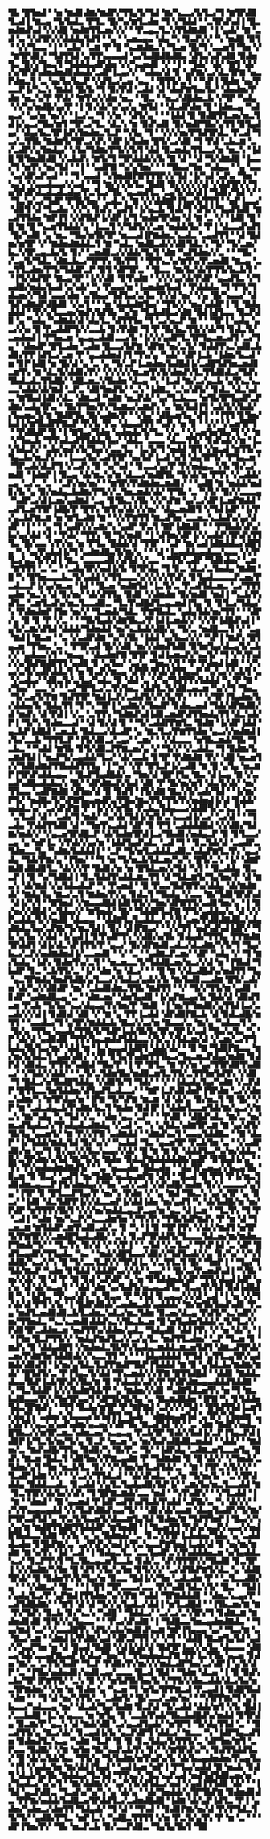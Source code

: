 ▜▙▝█▜▅▟▝▝▅▝▆▟▊▟▇▞▆▟▛▞▜▜▄▜▞▜▟▝▇▞▚▃▃▞▙▜▃▞▜▝▇▜▛▟▉▜▃▟▐▝▇▃▄▝▜▞▙▟▃▝▛▜▃▝█▞▚▞▆▜▃▟▅▝▜▝▞▜▟▟▝▝▃▜▛▟▚▟▐▝█▃▅▟▆▟▚▟▝▞▞▟█▝▅▟▆▜▜▃▅▞▞▞▝▝▛▃▄▃▜▃▚▜▜▟▇▟▊▝▐▝▄▟▞▝▇▝▃▟▝▃▝▞▟▜▛▞▞▟▟▟▄▜▟▜▝▝▄▝▝▃▅▃▄▃▝▟▄▝▚▝▊▃▛▞▞▝▚▝▅▟█▝▉▜▝▝▞▞▜▃▃▝▐▝▝▃▙▞▝▃▆▝▛▝█▝▚▃▆▟▆▃▚▝▜▃▅▝█▞▜▝▃▃▅▜▝▜▅▝▞▝▆▜▛▟▊▞▝▜▟▜▜▟▝▃▜▜▚▃▃▃▟▝▃▞▙▟█▟▉▟▇▃▝▟▜▃▚▟▚▟▇▝▉▟▅▜▃▝▉▞▞▜▄▃▜▝▜▟▟▟▃▟▛▟▅▝▞▞▚▃▅▟▊▝▞▝▐▝▝▜▟▞▝▟▞▝▇▜▝▟▞▞▅▜▛▟▚▟▆▟▆▟▉▟▅▟▞▃▟▛▐▃▄▞▞▝▚▟▅▞▟▝▊▝▄▛▇▞▃▞▟▃▜▛▇▝▅▃▛▟▆▃▜▝▃▝▅▞▙▞▙▃▛▝▞▟▜▃▞▃▅▝▄▃▝▝█▜▜▞▃▜▝▝▚▛▐▝█▟▆▝▅▞▛▃▃▛▐▞▚▃▚▝▇▟▟▝█▞▙▝▜▝▉▞▛▟▝▃▟▟▝▟▝▟▅▛▇▜▅▞▙▞▝▟▅▟▆▞▛▟▆▝▅▃▚▞▛▝▛▟▞▝▇▜▚▞▞▟▆▝▅▃▝▝▉▃▝▝▅▃▞▟█▟▅▃▙▝▞▜▛▝▚▟▄▝▞▞▚▞▅▟█▞▄▞▛▝▐▝▊▞▟▞▚▞▄▞▄▝▇▜▟▝▝▟▃▟▛▟▅▝█▝▐▟▅▃▄▝▚▟▄▃▞▝▄▞▅▝▅▞▞▝▐▃▞▃▝▜▝▞▅▝▝▟▜▞▄▝▝▝▐▟▟▝█▝▉▟█▜▜▃▅▞▅▃▜▟▐▞▄▃▞▜▙▞▆▜▝▜▛▃▞▜▃▝▟▃▚▝▆▝▉▟▚▟▊▝▉▞▅▟▛▜▙▞▄▜▜▝▉▜▄▟▄▞▝▟▄▞▙▃▜▛▐▟▚▜▅▟▅▃▜▃▛▝▚▜▄▝▜▝▝▞▞▞▅▞▛▜▟▜▛▟▃▝▛▃▟▝▜▃▞▃▜▜▙▝▇▟▆▜▞▜▛▃▞▟▚▝▟▛▐▞▙▟▅▝█▜▞▃▞▟▉▝▜▝▛▟▝▃▙▃▆▝▃▞▃▟▛▞▄▜▅▟▄▞▝▞▙▞▜▟▆▞▛▜▞▞▙▜▝▟▟▝▉▃▅▟▄▜▜▃▃▞▅▝▅▃▚▝▐▟█▝▉▜▅▟▉▟█▝▞▃▙▟▚▝▆▜▞▜▝▜▛▟▟▟▞▞▙▝▇▝▟▝▝▟▝▜▞▟▆▟█▝▐▃▃▞▜▝▅▜▚▝▅▞▜▟▝▝▐▝▝▃▟▛▇▝▚▞▄▜▅▞▝▝▝▜▙▃▞▜▅▝▚▟▄▃▝▝▄▝▃▃▝▃▞▟▛▃▛▃▟▝▝▝▜▝▃▃▟▝▚▜▅▟▉▛▇▜▜▜▛▞▞▜▟▝▐▞▚▟▝▃▛▃▝▜▅▝▚▃▚▝▞▃▃▟▃▃▞▞▃▟▝▝▜▝▆▞▞▞▙▜▃▝█▟▉▝▉▞▞▞▞▞▟▝▞▟▟▜▛▞▞▜▅▜▛▟▛▟▃▟▃▟▃▟▄▞▛▃▜▃▞▜▙▝▄▃▅▟▜▃▝▃▄▜▞▟▞▟▐▝▜▟▊▞▜▟▝▞▝▝▜▃▚▞▃▞▜▟▛▝▛▜▙▜▅▞▝▃▟▃▚▝▇▝▞▞▟▟▇▛▐▜▄▞▙▜▜▜▝▝▅▛▐▃▃▞▝▟▉▜▝▟▝▜▃▟▅▝▞▞▚▝▊▟▚▝▄▟▜▝▐▞▅▃▙▝▊▟▞▜▝▟▜▞▞▜▄▟▜▟▊▝▇▃▟▜▜▟▅▝▇▛▐▜▝▞▟▜▙▛▐▞▟▛▐▞▜▝▆▟▆▜▛▟▆▝▟▝▇▝▃▝▞▝▐▟▉▝█▝█▝▇▝█▝▚▃▆▜▜▟▟▞▄▝▐▃▃▜▝▞▜▟▜▞▞▃▅▝▅▟▟▞▙▞▝▛▐▝▟▃▃▟▚▟▜▝█▞▚▟▉▝▄▝▅▃▝▜▙▞▅▜▙▜▛▝▅▃▃▟▐▛▇▟▅▃▚▃▟▃▝▃▄▟▜▜▝▝▟▝█▟▆▞▆▜▛▝▞▝▇▟▅▟▇▟▟▃▜▝▇▝▚▟▃▝▆▟█▃▟▞▞▟▊▜▟▃▚▝▜▞▝▜▞▃▆▞▙▃▚▜▛▃▄▃▙▞▙▝▊▞▝▃▅▟▉▃▞▞▟▟▞▜▄▜▝▟▆▝▚▟▜▟▅▞▞▃▝▝▝▜▙▝▞▃▄▜▞▜▟▃▝▟▇▃▙▃▞▜▛▜▚▝▉▞▛▜▝▝█▜▚▃▚▞▆▜▚▞▛▃▅▟▉▝▇▃▄▝▃▃▜▜▃▟▅▞▛▜▞▜▟▟▛▃▛▝▉▜▝▟▛▜▛▃▝▝█▃▃▝▆▞▙▞▟▞▛▜▜▞▙▃▙▜▝▝▐▜▞▟▟▜▛▝▇▃▄▜▛▝▐▞▞▟▊▝▊▜▚▟▆▝▝▞▞▞▄▞▟▞▛▟▛▝▄▃▟▜▃▝▞▜▃▟█▞▅▟▃▜▃▟▝▃▚▟▞▝▚▝▛▃▃▞▅▝▐▃▅▟▅▜▃▟▝▝▛▟▟▟▃▝▜▝▛▜▞▜▟▃▅▞▞▜▟▝▃▃▞▟▅▝▃▜▙▃▞▜▟▜▃▞▃▜▃▝▛▞▟▝▅▞▝▞▄▝█▞▚▃▃▞▝▟▜▟▚▟▆▟▛▟█▟▊▝▞▃▜▝▝▝▅▝▟▃▙▟▆▜▄▞▝▜▜▞▞▝▅▃▚▟▟▛▐▝▊▝█▟▄▟▟▟▝▝▛▞▄▜▃▃▅▞▆▟▚▜▟▜▙▝▚▞▆▝▜▃▙▟█▃▞▟▇▝█▟▐▟▜▃▃▝█▃▛▟▉▝▄▝▚▟▄▝▚▟▇▟▞▟▝▟▄▜▃▝▟▜▜▜▅▝▜▝▃▞▅▃▛▝▇▝▝▝▜▛▐▝▄▟▄▝▄▃▞▞▅▝█▝▛▃▟▟▛▜▞▞▃▃▙▝▊▞▛▟▇▝▜▝▛▝▉▞▙▃▜▜▞▞▟▞▜▝▊▟▃▜▞▃▅▟▅▟▐▝▛▜▅▃▆▝▄▃▄▃▟▟▊▃▃▞▙▝▐▞▞▞▄▟▛▜▃▜▛▜▄▃▆▃▟▜▝▃▞▜▄▝▝▟▅▟▛▝█▜▃▟▅▝▃▟▆▝█▃▃▞▙▛▇▝▟▛▇▝▅▞▃▜▞▝▊▟▟▜▚▃▚▟▉▃▙▟▊▞▛▛▐▟▜▃▞▃▅▝▛▝▄▃▟▟▅▟▐▜▝▜▚▞▄▝▚▟▞▝▟▛▐▃▙▝▐▟▆▞▙▃▟▝▆▝▊▛▐▟█▝▆▝█▞▟▝▄▝▃▝▄▝▜▞▃▛▐▃▆▟▅▞▙▟█▟▐▞▃▟█▜▟▜▅▃▆▟▊▃▆▜▚▝▇▝▟▃▜▞▟▟▊▞▛▞▝▞▞▞▞▞▆▃▅▜▚▜▞▟▅▟▚▜▃▜▜▟▉▟▃▞▜▟▚▜▙▟▃▟▃▜▜▟█▞▝▟█▃▅▃▚▜▙▟▅▝▟▃▄▝▚▝▐▃▟▝▇▞▃▞▄▃▙▝▄▜▚▃▚▃▃▃▚▟▟▞▟▞▆▟▝▃▛▃▝▟▊▜▅▟▜▞▝▃▚▝▐▟▇▃▝▃▚▞▟▜▞▝▊▟▃▝▟▃▚▟▃▝▇▜▙▟▐▟▊▞▟▃▝▟▆▃▟▝▚▟▇▝▅▃▛▟▞▝▄▞▜▃▙▃▃▝▅▜▙▜▛▜▄▟▛▃▛▟▆▞▃▟▄▜▛▃▝▝▇▞▛▜▅▞▛▞▜▃▆▃▞▃▆▟▚▝▃▝▆▞▙▟▐▜▝▃▙▜▞▞▙▟▞▞▙▃▅▃▜▞▆▝▇▟█▜▙▝▇▞▃▟▆▞▛▝▝▞▙▞▝▟▉▃▅▜▄▝▟▜▝▝▐▜▜▝▊▜▅▞▙▟▐▞▆▜▙▟▛▛▇▃▛▝▛▞▙▝▛▃▝▟▄▃▟▜▜▝▚▟▚▝▅▝▊▝▝▞▞▝▞▃▅▜▛▜▝▝▛▟█▟▛▝█▝▐▝▇▜▃▞▜▟▅▝▄▟▅▟▄▜▞▜▃▝▞▃▝▝▞▃▅▜▅▜▙▞▜▝▞▝▆▝▞▜▅▃▙▝▜▜▚▟▃▟▜▜▟▟▄▜▄▞▝▟▟▃▝▃▃▃▝▟▃▃▜▜▞▝▊▟▚▟▞▞▆▝▐▃▚▜▟▃▛▞▝▃▙▞▅▟▚▜▞▜▄▞▞▃▃▜▃▝▐▃▜▞▜▝▅▟▟▝█▜▝▞▆▃▟▝▆▜▜▞▃▜▄▃▙▞▆▃▛▞▝▝▐▃▃▞▙▞▃▟▜▜▛▝▅▞▙▛▐▃▟▝▅▜▝▟▄▜▛▜▞▝▛▜▄▃▆▝▝▜▛▃▟▞▟▃▛▜▝▞▃▟▚▝▉▝▚▞▚▟▝▝▊▃▃▞▄▞▛▝▛▞▅▟▄▃▝▞▙▝▊▞▃▞▅▟▊▝▐▟▆▛▐▝▉▃▄▝▟▞▆▃▚▞▆▝▟▃▃▞▆▟█▜▙▝▜▞▟▞▅▝▛▜▚▝▞▃▟▟▞▃▄▝▃▞▃▝▃▝▝▃▛▞▅▞▅▞▝▝▆▜▛▞▛▟▇▟▅▃▆▟▊▞▝▝▄▟█▝▇▝▅▟▟▞▅▟▊▞▙▝▄▝▉▞▅▟▄▃▙▟▇▞▛▜▞▞▃▜▅▃▆▟▞▟▞▝▛▜▙▝▃▝▚▜▞▝▉▞▞▃▃▃▄▝▚▟▛▃▞▟▐▃▅▞▄▟▇▟▝▃▄▝▊▜▙▃▚▜▙▝▞▞▚▛▇▝▄▞▃▞▟▛▐▃▅▛▇▟▟▝▃▟▜▃▅▜▜▛▐▟█▞▛▝█▜▚▝▆▜▚▞▟▞▞▞▅▞▝▟▄▃▅▟▉▜▝▞▜▟▐▟▛▝▐▞▛▞▄▃▙▛▇▃▆▝▅▝▆▜▃▟▇▝▇▝▝▞▞▛▇▜▜▝▇▃▟▜▅▝▃▃▅▃▚▃▙▟▚▞▄▞▟▟▛▝▐▝▝▝▄▝▜▝▄▟▛▞▞▃▆▞▚▝▄▟▛▝▛▃▜▝▇▛▐▟▇▟▊▝▝▝▛▜▙▟▞▟▚▞▙▞▄▞▟▟▝▟▝▝▛▟▞▝▜▜▚▝▇▝▜▞▅▟▊▝▐▝▟▜▅▞▟▛▐▞▞▃▟▟▚▜▛▟▚▜▜▜▃▝█▞▃▃▝▞▛▞▅▝▅▝▛▜▃▝█▟▟▞▟▝▜▜▛▝▝▃▛▝▆▞▃▟▐▟▇▟▟▃▞▟█▜▄▝▚▝▄▞▛▃▙▟▐▞▜▝▃▟▆▟█▃▜▞▆▞▄▝▝▝▟▝▐▃▄▟▟▃▄▟▃▃▚▃▃▝▞▞▛▜▃▞▄▃▜▞▛▟▐▝▇▃▝▃▃▃▃▟▊▞▟▜▟▝▞▃▃▝▝▜▜▞▃▟▛▝▜▟▊▟▅▞▝▃▆▝▇▜▜▜▝▃▝▃▝▝▃▟▄▜▛▞▅▟▐▞▙▝▊▜▛▟▄▝▜▝▊▃▝▟▃▞▃▜▅▟▄▝▇▟▇▝█▝▚▝▉▜▅▃▃▃▙▃▜▞▄▟▟▝▞▜▜▃▃▃▚▞▞▞▞▞▛▟▚▝▊▜▄▟▃▃▃▃▛▃▅▞▛▃▟▃▃▛▐▞▄▞▆▃▅▝▐▟▝▝█▃▅▝▅▟▇▜▟▝▐▃▜▞▃▝▛▃▟▜▟▃▆▃▝▃▞▜▜▜▄▟▅▝▅▃▚▝▟▝▊▞▅▞▝▟▞▟▜▜▄▝▉▟▊▝▞▟▆▟▆▝▉▞▆▟▊▝▆▟▐▝▚▃▙▜▚▟▜▃▝▃▆▜▃▟▚▞▅▃▜▃▃▟▉▃▝▜▃▜▚▟█▟▜▃▄▃▅▟▐▜▄▝▊▝▊▜▃▞▜▟▄▞▚▝▛▟▆▟▆▛▐▜▅▝▅▞▞▝▜▃▅▟▞▜▟▃▝▛▇▜▙▟▃▝▄▟▄▜▟▞▅▞▜▜▝▝▝▟▛▞▄▝▉▝▊▝▛▝▞▃▝▝▝▜▙▜▄▟▞▟▇▜▙▃▞▛▐▟▐▃▅▟▞▞▝▞▞▛▐▟█▟▚▟▐▝▄▜▞▃▆▞▟▜▟▝▟▟▟▞▜▟▅▟▟▝▅▞▚▃▙▟▞▟█▞▄▝▜▞▃▝▅▟█▃▃▜▝▞▝▃▄▝▆▟▐▝▇▃▅▝▝▃▝▞▃▟▛▟▆▝▚▞▚▜▙▝▐▟▟▝▄▞▙▃▞▞▞▝▚▛▐▝▆▟▚▝█▜▄▃▅▝▜▜▅▃▝▃▝▝▛▜▛▃▟▝█▞▞▟▊▝▅▞▞▟▅▟▜▟▉▝▉▜▅▜▄▞▟▃▄▜▞▃▙▞▞▝▄▟▃▃▚▜▝▝▅▃▄▝▝▟▃▟▅▛▇▝█▜▛▝▊▟▐▃▅▃▛▞▚▃▜▞▝▜▝▞▚▜▚▟▞▞▄▜▙▛▇▟█▜▜▝▄▟▉▝▊▝▃▜▄▞▝▃▞▃▝▜▅▃▚▜▝▝▛▝▛▟▅▟▐▟▉▝▝▞▚▃▞▃▜▞▄▟▛▟▟▃▜▝▅▝▊▃▛▞▆▃▄▝▟▜▛▞▛▟▞▟▜▜▄▃▛▝▚▞▃▞▞▃▙▜▝▃▝▞▃▟▃▞▝▟▉▃▜▞▃▜▃▞▚▟▃▝▉▝▟▟▝▃▝▞▚▞▜▟▜▜▚▜▟▟▟▝▚▝▛▝▇▝▞▜▅▞▝▃▃▝▞▝▝▃▞▜▛▜▃▞▃▜▚▜▅▃▝▟▟▜▃▜▞▟▉▃▅▃▆▝▚▞▞▜▝▜▅▃▝▜▞▃▅▜▞▛▇▝▉▟▜▜▛▝▇▟▐▃▛▞▃▟▟▜▞▞▚▜▄▜▚▝▝▝▝▞▜▛▐▜▄▟▆▞▙▞▟▟▅▞▙▝█▟▄▜▜▝▜▝▚▝▜▛▐▝▄▟▇▞▞▜▅▟▛▝▊▟▅▃▅▟▝▜▟▞▟▛▇▟▉▞▟▝▆▟▚▝▟▝▛▟▐▝▞▃▝▃▜▜▚▝▜▟▇▟▚▟▐▟▊▃▆▟▛▟▜▜▅▟▄▜▜▝▟▃▚▟▞▛▐▝▜▞▚▝▊▟▅▃▃▟▝▝▟▝▉▞▟▝▊▝▝▜▞▃▟▟▛▛▇▜▃▝▉▟▇▝▐▞▟▛▐▟▟▝▄▃▙▛▐▟█▟▝▃▅▃▙▝▉▟▃▃▞▟▃▟▛▝▄▝▇▃▜▃▞▛▇▜▜▟▅▝▄▃▞▞▅▟▆▟▐▞▙▞▃▃▙▝▜▜▜▃▛▝▐▜▞▟▊▃▞▃▄▞▝▃▆▞▝▝▞▟▃▃▃▝▅▜▙▃▆▟▞▜▙▝▜▃▙▃▝▝▚▟▟▝▆▜▙▝▊▜▞▟▉▃▛▛▇▃▅▞▄▝▞▝▜▞▞▝▞▃▟▟▃▝▜▝▉▟▆▞▙▃▆▟▜▟▐▝▅▃▛▜▞▃▄▟▟▞▜▃▞▝▟▞▃▃▙▝▊▜▛▝▛▟▇▟▇▝▛▞▝▟█▝▅▃▅▜▞▞▜▟▊▟▆▟▜▜▙▟▟▜▜▜▄▝▐▝▚▞▝▞▛▝▇▜▃▛▐▞▃▟▉▝▆▝█▝▄▜▄▝▅▃▆▛▐▜▛▟▚▟▟▃▄▃▝▝█▃▛▜▄▟█▟▞▃▝▜▅▞▟▝█▛▐▜▄▝▇▃▝▟▐▃▄▝▇▝▞▃▃▟▚▟█▃▟▃▙▃▚▝▇▞▝▟▛▟▆▃▛▞▙▟▝▟▊▝▛▝█▞▅▞▅▜▝▟▃▜▞▟▞▝▅▞▜▜▃▃▝▃▟▛▇▟▇▝▟▜▅▞▟▝▉▝▉▟▜▝▐▜▞▟▇▝▇▃▚▜▞▃▟▞▜▟▝▝▐▞▆▞▛▜▞▝▅▟▇▃▜▞▚▛▇▜▄▃▅▟▛▃▜▜▙▞▆▃▜▜▞▜▜▞▛▞▅▟▅▟▐▞▟▝▊▟▟▞▅▟▟▃▚▞▝▃▞▟▚▛▇▝▛▝▐▞▞▞▆▜▙▝▛▃▙▃▜▟▄▃▃▞▟▟▉▜▞▃▚▃▜▝▃▃▝▃▜▃▟▝▟▝▝▃▟▞▜▝▆▟▞▝▚▞▟▞▜▟▐▞▆▜▞▃▚▃▃▟▐▞▃▞▝▃▞▟▝▝▝▜▃▟▄▝▛▟▟▜▜▟▉▝▟▝▝▜▅▜▚▃▟▟▝▟▛▝▉▝▛▜▝▃▟▟▟▟█▟▝▞▞▟▉▞▜▟▇▞▆▟▞▞▝▞▄▃▅▜▛▟█▃▛▝▟▞▙▟▆▜▛▟▐▃▞▜▙▟▊▞▅▟▄▃▛▝▉▝▊▜▃▃▞▃▄▝▄▝▅▛▐▃▝▞▛▟▞▞▄▞▆▝▐▟▟▜▄▟▚▟▃▝▃▟▝▜▝▝▊▃▜▟▞▟▝▃▄▟▛▃▜▟▆▃▃▜▄▝▚▟▇▞▙▟▟▟▐▝▝▃▛▝▜▞▅▜▃▟▟▟▃▟▉▃▚▟▄▛▇▜▃▜▚▝▄▃▞▟▄▝▜▟▞▛▇▞▄▝▐▜▅▞▝▝▜▝▅▝▜▞▅▃▙▜▟▃▆▞▚▞▚▝█▜▞▃▚▝▐▞▝▟▇▛▇▟▊▟▉▟▉▜▃▝▟▞▞▞▛▝▉▟▊▞▅▝▅▝█▜▟▃▅▞▞▜▟▝▚▜▝▝▉▃▟▟▄▝▉▃▃▛▐▝▉▝▚▞▜▟▉▟▐▝▊▃▜▟▟▜▚▟▟▃▆▃▜▜▝▟▝▜▟▃▆▜▞▜▄▜▅▞▛▝▟▝▆▃▚▝▟▞▆▟▝▞▄▜▟▃▟▃▛▝▚▝▛▃▅▟▝▝▉▝▛▃▃▜▙▛▇▜▚▞▟▟▄▝▟▞▆▟▆▟▞▝▆▟▄▜▄▝▆▃▞▃▜▝▆▟▅▞▛▞▄▝▊▟▃▜▝▜▙▟▄▝▞▃▃▝▇▞▜▟▊▜▛▟▚▟▝▟▐▞▚▜▝▝▇▜▅▟▝▞▆▃▃▟█▟▐▟▊▜▜▞▞▜▅▞▟▛▇▜▜▞▃▟▊▜▅▞▄▝▐▝▇▞▅▞▞▟█▟▝▃▜▟▄▞▞▝▆▜▅▟▞▝▇▞▝▜▟▟█▜▃▛▇▝▛▜▞▃▟▟▄▞▄▝▟▝▞▞▛▃▟▟▃▜▞▞▅▟▉▝▟▃▄▃▝▝▟▟▇▜▃▜▃▟▟▃▞▃▚▜▝▃▅▞▛▟▉▟▇▟█▃▚▟▄▟▇▟▃▜▄▞▃▛▇▞▜▞▆▃▜▟▐▝▉▞▝▟▐▛▇▃▞▝▝▞▞▜▜▝▅▟▚▟▚▟▐▟▛▞▝▜▙▝▄▜▅▝▞▟▟▝▐▞▄▟▐▝▊▜▚▟▛▜▚▝▞▟▉▞▅▜▙▝▊▟▄▟▞▜▜▜▄▝▛▛▇▟▇▜▛▟▟▜▝▟▐▞▟▃▚▛▐▜▜▞▛▝▄▃▞▝▉▞▟▛▇▟▊▃▟▃▞▟▃▟▇▞▚▜▞▜▝▜▄▞▙▃▞▃▛▞▅▟▇▟▆▟▐▞▃▃▅▟▊▝▝▞▝▃▝▝▄▟▇▃▛▃▆▞▝▟▛▝▚▟▄▝▞▝▜▝▇▞▙▟▄▝▐▟▚▝▉▟▅▜▚▞▃▜▝▝▅▃▅▃▃▜▞▜▟▟█▃▅▞▆▃▞▞▟▝▆▝▐▜▙▟▝▜▙▟▛▝▊▃▝▃▙▜▜▞▃▝▐▞▝▟▆▝▅▝▟▃▞▝▝▝█▝▇▝▞▟▃▟█▟▚▞▅▟▜▜▝▜▄▝▄▃▜▛▇▟▄▜▅▟▜▟█▞▄▜▃▃▞▞▙▟▃▞▄▟▞▞▙▝▇▞▙▟▊▃▃▟▆▝█▜▞▃▟▞▅▝▟▞▚▞▞▟▉▟▛▝▆▞▝▃▙▟▉▟▆▃▜▜▙▝▇▟▜▜▝▝▞▝▜▞▞▜▜▞▆▝▄▟▊▝▊▟▛▝▄▟▆▟█▃▄▝▃▝▝▟▆▃▅▞▝▟▅▜▄▟▉▝▐▞▄▛▇▃▄▞▙▝█▟▞▟▝▟▉▟▜▃▅▝▛▃▙▝▜▞▙▞▚▃▞▟▄▃▄▜▚▜▅▞▛▝▆▟▊▝▐▝▅▞▛▜▅▟▉▞▄▜▜▟▐▃▞▃▃▟▞▞▞▟▐▝▊▟▊▟▝▟▉▝▞▝▆▝▄▝▛▛▐▃▟▟▝▟▛▟▉▛▇▃▙▝▟▝▉▟▃▟█▞▅▜▜▝▝▃▃▟▃▞▜▝▄▜▛▞▆▟▟▃▙▝▇▃▞▞▃▞▅▝▇▃▃▞▃▝▆▞▄▝▚▟▃▃▜▝▃▝█▞▄▝▜▜▄▝▄▃▟▞▜▜▙▜▞▜▟▛▐▃▙▜▙▜▃▜▛▃▜▛▐▞▃▟▝▜▙▞▃▜▃▝▚▝▛▝▟▞▟▝▄▟▉▟▉▝▜▜▚▜▄▃▆▟▟▜▟▟▃▃▚▜▞▃▚▜▟▃▆▞▟▝▞▃▆▞▃▞▛▜▙▟▃▜▙▜▃▞▆▞▝▟▟▝▆▝▐▃▚▃▃▟▐▟█▜▝▟▟▞▟▞▝▝█▝▇▝▜▟▉▛▇▃▃▝▆▞▆▞▙▜▟▃▜▝▄▟▞▟▊▞▝▞▛▝▊▜▄▜▚▟▆▜▜▜▙▃▞▜▄▃▆▃▛▟▄▞▆▟▇▝▊▟▛▟▝▟▊▟▃▝▛▜▜▞▚▟█▟▝▜▙▞▛▝▐▝▛▝▉▜▃▝▇▝▛▞▆▝▄▞▜▜▛▟▉▜▚▟▉▃▞▝▞▜▟▞▞▟▟▞▝▝▃▜▞▃▜▟▆▜▙▞▆▟▉▃▆▜▃▜▜▞▃▜▜▜▅▜▟▜▚▝▞▟▊▝▜▝█▟▃▞▅▜▙▟█▜▟▟▄▝▞▟▉▜▞▜▝▜▟▞▝▝▞▝▐▟▄▟▄▜▄▞▚▟▇▝▞▃▛▟▛▝█▜▜▃▃▜▅▜▟▟▆▞▟▜▄▟▜▃▟▃▃▞▝▝▇▛▐▃▛▟▊▟▅▛▐▜▛▟▆▝▃▞▞▟▅▃▚▟▆▞▚▝▆▜▛▟▄▞▅▝▐▛▇▝▜▞▚▛▇▝▆▃▆▝▟▝▟▞▄▝▉▞▅▃▜▝▉▝█▞▝▞▛▝▆▝▃▟▃▟▄▃▙▜▚▟▇▞▙▃▜▝▇▟▅▝▉▟▐▛▐▝▟▟▅▜▃▃▅▜▟▞▆▞▄▃▞▞▆▃▚▝▇▞▚▟▄▝▚▝▜▟▝▞▃▝▝▟▅▝▄▃▝▃▛▝▝▝▛▟▉▝▝▟█▟▚▟▃▝▆▞▃▝▅▞▅▃▟▜▄▟▃▞▞▜▚▟▄▟▃▟▆▟▄▝▞▃▟▝▃▝▚▝▄▜▟▃▚▟▆▜▛▃▆▝▇▝▄▞▟▜▞▜▙▜▄▝▄▃▅▜▞▝▆▝▛▞▞▛▇▝▃▟▆▟▟▝▝▟▆▟▚▃▜▝▃▃▄▜▟▟▇▃▝▝▇▝▟▃▛▝▐▞▜▟▟▞▆▟▄▜▟▝▉▞▚▞▞▝▚▃▙▟▝▜▃▝▄▃▅▜▛▝▛▃▙▜▅▝▃▝▝▞▃▟▛▟▉▞▅▝▄▞▜▝▊▞▄▞▞▞▙▃▚▃▄▞▞▟▞▝█▝▆▝▆▝▊▝▟▟▟▜▃▞▚▞▅▞▟▟▃▝█▞▃▜▛▟▆▞▄▜▟▝▇▞▜▞▙▝▇▟▅▝▉▟▃▛▇▟▟▟▟▟▇▞▄▟▛▝▉▜▙▟▐▞▄▝▝▜▚▝▛▞▅▟▅▟▆▟▇▟▜▞▝▝▃▝▅▃▃▟▅▝█▟▃▟▅▝▝▟▄▜▛▃▅▃▞▞▙▃▄▜▙▝▉▃▆▝█▝█▃▞▝▃▟▜▝▆▞▜▟▇▞▅▃▙▃▆▛▇▝▟▜▝▝█▃▟▝█▝▛▜▝▛▐▞▆▃▜▟▊▟▆▃▄▃▃▛▐▜▞▟▆▟▄▞▞▜▅▝▃▞▞▃▟▝▞▟▚▟█▞▅▟▆▝▊▞▞▃▃▃▃▞▄▜▄▝▐▜▛▝▊▝█▜▃▃▛▜▄▞▛▝▅▞▚▝▛▟▆▝▞▝▄▝▇▟▝▜▙▃▚▝▄▞▄▜▛▝▄▝▉▃▞▝▐▟▊▝▟▃▜▟▛▛▐▞▞▟▃▃▅▛▐▞▟▟▐▟▅▝▆▞▄▟▜▝▚▝▟▞▙▟█▞▆▝▆▞▛▟▛▝▆▜▜▜▚▜▙▜▝▞▞▞▅▞▅▟▟▃▄▃▛▃▄▞▆▝▄▃▝▟▐▃▆▝▝▜▃▜▚▝▜▝▛▝▃▟▐▝▚▟▆▝▆▞▚▃▛▞▚▃▃▟▆▜▅▝▞▜▚▜▚▝▜▜▙▜▟▛▇▟▚▝▛▝▆▝▟▝▜▃▅▃▆▝▆▜▟▟▛▃▆▜▚▟▉▃▟▞▃▝▊▝▚▝▐▝▉▝▜▛▐▜▚▝▞▟▞▞▆▟▜▝▅▜▛▜▞▛▇▜▛▞▞▃▆▟█▜▄▟▃▟█▞▝▃▚▝▊▃▛▜▛▟▟▜▞▜▃▃▃▜▟▃▅▞▆▞▆▟▅▃▛▜▅▟▞▜▞▝▝▜▃▜▚▝▉▞▟▝▞▝▞▛▐▝▝▃▜▟▝▞▃▜▃▞▝▜▚▛▐▟▝▃▝▟▛▝█▟▜▃▄▟▛▞▜▜▄▟▃▝▚▃▝▝▅▟▞▟█▜▃▃▞▟▉▞▞▜▟▜▃▟▞▞▄▝▊▞▚▞▝▞▚▜▟▟█▞▚▃▞▞▚▝█▝▜▞▃▃▜▃▛▞▞▜▛▟▐▃▝▞▃▜▜▃▜▝█▞▝▜▅▛▐▝▝▜▄▞▜▜▟▞▆▃▛▝▚▟▅▝▊▜▟▟▝▟▟▟▛▃▞▞▟▞▝▃▄▞▝▝█▞▃▞▛▃▅▟▚▟▐▝▚▜▙▝▅▞▞▟▞▝█▝▟▝▛▝▇▝▊▟▝▃▛▟▛▝▚▝▅▝▉▜▟▟▅▟▞▟▛▝▜▜▞▟▃▟▐▟▛▝▄▞▅▝▟▝▟▞▅▃▄▜▝▝▟▟▝▟▆▝▄▞▙▟▜▞▅▃▄▃▟▜▄▝▊▃▄▜▚▜▟▝▉▟▐▟█▟█▝▚▝▐▟▜▃▝▜▚▃▞▟▚▝▚▝▉▃▄▝▛▝▚▜▟▝▊▃▄▃▞▞▞▟▝▃▟▝▐▝▅▝▞▞▜▞▟▞▟▝▛▜▝▞▙▝▐▝█▟▛▟▉▟▞▃▅▟▆▃▟▞▄▟▟▟▞▝▇▞▆▜▙▜▅▟▚▟▊▝▛▃▄▝▆▟▜▃▅▟▉▟▊▃▙▜▃▟▆▃▚▟▃▞▆▃▜▟▆▝▉▃▅▞▟▃▄▝▛▟▜▞▚▃▚▟▛▞▆▞▜▜▅▟▃▝▚▃▚▃▅▟▊▟▟▟▚▃▚▜▙▃▙▃▅▝█▝▅▜▄▟▅▜▟▟▞▃▜▞▜▃▞▞▛▟▊▜▛▃▟▟▆▃▆▝▅▟▜▜▚▞▟▟▅▞▄▟▃▝▜▟▄▟▉▝▟▟▐▜▚▝▞▝▅▝▟▞▚▝▐▝▐▜▅▝█▃▛▜▜▞▞▝▆▟▄▛▇▟▜▃▞▞▃▞▄▜▃▝▆▟▜▜▃▟▅▞▝▃▛▝▜▃▅▝▊▝▆▟▚▝▉▝▟▟▄▟█▜▝▞▆▟▅▟▃▜▙▜▚▜▄▟▄▃▆▟▟▃▆▃▅▜▟▜▝▟▇▃▟▜▛▟▞▃▅▞▛▟▆▜▅▜▟▟▉▟▞▞▚▃▃▜▜▝▚▝▝▝▐▟▄▟▟▟▟▝▛▜▟▝▄▜▜▃▄▜▛▞▄▟▇▟▞▟▊▟▜▝▐▞▅▞▄▜▟▃▜▃▛▛▇▟▛▜▙▛▐▜▟▟▟▝▆▝▉▝▄▜▟▃▙▞▆▟▇▞▆▟▞▝█▜▟▜▞▃▝▛▐▜▄▃▜▞▟▟▝▜▚▃▅▟▞▞▞▛▇▝█▜▜▟█▟▝▝▟▟▊▝▇▟▟▃▟▃▃▜▙▛▐▃▙▜▛▟▚▜▙▞▆▝▉▝▛▟▃▟▞▃▛▞▛▝▛▟▛▟▆▃▄▃▟▟▟▜▟▟▇▝▚▝▜▃▜▟▟▛▐▞▞▞▙▟▆▜▟▞▛▝▄▝▆▟▅▞▞▟▊▝▚▟▇▜▟▃▅▜▚▝▅▝▜▝▆▃▙▟█▃▃▞▛▞▞▜▅▜▛▃▄▜▝▟▛▜▙▜▙▜▄▝▃▝▇▃▆▟█▟▅▝▐▛▇▝▚▝▊▜▟▟▅▜▟▃▜▛▇▟▚▝▝▜▜▝█▃▙▞▆▜▛▝▛▝▇▛▇▟▝▃▛▞▞▞▜▟▝▝█▜▟▜▜▟▐▃▆▜▞▟▄▜▚▝▃▟▅▞▄▜▃▃▃▞▙▜▟▜▜▝▜▃▙▝▝▟▆▟▄▃▆▜▟▝▃▜▛▞▚▜▅▟▆▝▃▞▟▞▛▞▄▃▚▞▄▟▚▟▆▞▄▃▅▞▞▟▛▜▙▝▇▃▟▜▟▝▛▞▝▃▝▟▆▝▇▟▛▞▅▟▃▝█▜▙▃▞▞▆▜▛▃▆▃▚▟▆▃▅▞▚▃▄▃▄▝▛▃▙▜▛▝▊▟▞▞▙▟▐▞▃▛▐▜▄▃▛▟▐▟▉▛▐▞▜▃▜▞▆▞▜▞▄▝▊▃▛▝▅▃▅▝▄▝▆▞▙▟▚▟█▟▉▃▆▟▟▝▝▟▟▞▝▝▇▟▅▞▃▝▇▟▚▟█▞▜▜▄▝▉▟▉▞▚▝▉▞▛▃▝▜▞▝▐▟▛▟▄▝▃▟▇▃▅▜▃▃▅▜▄▝█▟▚▝▇▃▆▝█▟▃▜▝▟▉▜▅▞▞▛▇▃▄▟▇▝▛▝▜▟▇▟▇▝▉▝█▝▟▞▞▝▞▜▅▟▞▃▜▟▅▞▄▜▝▜▅▝▅▃▙▜▃▝▊▞▝▞▚▜▅▞▅▜▃▟▜▟▞▃▝▝▇▝▐▜▛▃▚▜▞▞▞▝▜▃▟▛▐▟▆▝▞▞▝▝▞▃▞▞▜▜▟▃▟▝▝▟▞▟▚▟▃▝▃▞▅▝▜▞▅▞▙▝▝▃▚▜▛▟▟▟▄▝▉▟▟▃▃▟▃▝▊▃▟▟▝▞▄▜▃▜▄▟▄▟▉▞▙▛▐▞▝▃▆▞▙▞▅▃▜▃▃▟▟▝▇▝▉▃▜▜▛▞▟▞▙▞▞▟▚▝▜▝█▛▇▃▆▟▞▃▃▝▅▟▝▝▚▜▚▟▛▞▝▝▞▜▃▟▟▝▐▝▆▝▝▟▅▟▝▝▇▝▄▃▅▟▝▛▐▟▛▃▟▜▚▟▜▃▙▜▚▟▟▝▃▛▇▞▃▝▚▝▟▞▞▞▝▞▚▜▚▃▄▃▄▟▟▝▞▞▜▃▛▟▇▟▚▃▞▜▞▝▝▟▊▞▟▞▃▃▆▝▟▃▄▜▃▟▛▞▜▞▆▞▛▜▛▃▟▜▟▝▄▝▛▃▜▞▙▃▅▜▞▟▃▃▆▜▄▜▟▝▉▟▅▞▆▝▜▟▜▜▅▛▐▝█▃▞▞▚▞▄▞▆▝▆▟█▜▜▟▇▜▜▟▟▟▛▝▆▜▅▟█▝▐▝▇▃▅▜▜▝▛▟▚▞▄▃▛▞▃▃▞▞▅▟█▜▙▟▃▃▜▟▇▝▛▞▙▝▄▝▄▝█▟▆▟▞▝▃▝▊▃▚▜▜▛▐▃▙▟▅▞▜▟▄▝▄▝▃▟▟▟▃▟▅▝▊▜▙▛▇▞▃▝▃▞▛▟▚▞▅▟▐▞▛▃▚▃▃▛▇▜▅▟▐▃▟▞▟▝▉▝▅▞▆▞▆▟▇▝▇▝▅▜▚▝▐▟▝▃▟▝▐▝▉▟▄▃▜▃▝▃▃▜▄▟▛▃▚▜▚▟▟▟▅▃▆▝▅▜▄▟▟▃▚▃▞▝▊▃▛▜▚▜▝▜▃▜▙▃▄▃▆▜▃▃▙▝▊▟▞▃▝▟▚▜▜▜▛▞▞▜▙▟▉▝▊▃▜▛▐▝▞▞▙▟▇▞▚▜▅▝█▝▟▜▝▞▙▞▄▜▅▝▊▜▞▞▞▝▃▞▟▜▙▛▇▜▞▟▃▝▄▝▟▟█▜▛▟▞▝▉▝▉▟▅▜▚▜▞▜▄▞▅▝▉▃▃▝█▟▐▞▞▜▅▝▃▟▃▟▆▝▛▝▝▃▜▃▃▟▉▞▄▝▝▝▞▟▇▃▞▝▉▃▝▝▐▝█▜▝▜▛▃▃▃▞▃▃▝▛▞▚▟▊▜▟▃▚▜▞▝█▃▝▝▜▟▐▞▄▟▄▜▃▞▛▝▄▛▇▟▐▜▜▟▅▞▚▞▞▛▇▝▚▟▟▝▜▛▇▟▟▟▊▝▝▟▅▃▚▃▄▞▛▝▃▟▜▟█▟▇▞▝▝▇▜▝▟▝▟▝▜▞▞▄▜▄▟▃▞▟▟▐▝▅▜▃▟█▟▝▝▐▜▙▃▅▞▆▝▆▝▛▞▜▟▚▝▉▃▙▝▊▞▚▃▚▝▚▟█▝▝▜▟▟▃▞▝▃▞▃▞▃▚▜▛▞▜▝▊▟▇▃▆▝▆▟▅▟▊▟▉▝▊▜▞▞▄▜▄▃▃▝▝▝▛▃▞▟▚▟▇▝▐▝▜▟█▃▃▜▅▃▄▟▅▟▇▟▃▝▝▜▄▞▆▟▝▃▞▝▞▃▃▟█▜▚▝▟▜▞▃▙▞▅▟▊▟▚▃▆▝▆▛▐▜▄▃▄▝▄▞▝▜▃▞▆▝▃▝▇▃▞▃▆▝▝▟▆▟▐▞▛▟▇▞▄▟▝▟▛▃▛▜▜▝▞▝▞▜▝▝▟▟█▝▇▃▆▜▄▜▟▝▄▟▞▞▚▃▛▜▅▝▅▝▟▝▉▃▟▝▉▟█▝▞▟▐▞▟▞▟▝▇▟▜▛▐▃▞▞▄▜▃▝▟▃▃▃▝▟▇▃▄▜▟▞▃▃▄▛▇▃▄▛▐▞▟▃▞▜▅▞▜▝▜▜▅▟▅▟▃▛▇▝▛▛▐▃▜▜▙▝▄▃▅▝▊▟▅▝▇▞▃▝▃▜▜▞▙▟▛▝▜▃▛▝▛▟▉▞▛▞▆▞▞▞▆▟▃▟▛▜▅▞▃▞▟▛▐▝▄▜▞▟▛▝▃▝▐▜▙▞▅▟▅▟▊▞▅▟▊▃▄▞▃▃▃▝█▃▟▝█▟▝▝▜▟▆▝▟▃▅▝▐▝█▝▉▟▚▃▙▞▜▛▐▛▇▜▜▞▝▃▚▝▉▝▞▝▆▜▟▜▙▜▅▞▙▝▞▜▜▞▞▟▅▃▟▟▞▟▃▞▙▞▆▃▜▛▇▟▆▞▝▞▅▝▆▝▊▟▅▝▄▝▚▃▅▝▜▝▅▜▄▜▛▛▇▃▟▝▛▃▄▟▐▝▉▟█▜▙▟▝▟▆▝▝▝▜▝▟▝▅▞▚▜▜▞▃▝▃▟▅▜▞▝█▞▃▃▞▃▅▞▅▞▝▝▚▜▛▛▇▞▜▝▄▜▙▃▃▞▚▟▃▃▄▝▆▞▝▟▃▟▞▜▄▞▙▟▇▝▉▃▛▟▝▜▞▃▟▟▝▟▟▞▆▜▝▞▙▝█▟▐▞▃▃▙▟█▝▐▃▚▞▄▃▃▝▅▝▆▜▄▝▊▝▃▃▙▜▚▟▞▜▙▃▙▟█▟▚▞▅▟▟▝▉▜▛▟▄▝▉▃▆▞▛▝▄▃▚▝▟▝▆▟▞▟▉▝▃▞▄▃▟▜▄▟▞▝▅▜▛▜▝▜▞▟▄▜▜▟▝▃▝▝▉▃▟▜▜▞▄▝▇▃▞▟▞▝▊▃▄▟▐▞▙▝▄▃▛▟▛▜▝▟▟▃▞▝▆▃▃▝▚▝▐▟▛▜▄▃▟▜▅▝▉▟▅▟▜▃▚▃▄▝▚▟▆▝▜▃▛▝▉▝▉▝▊▃▜▟▄▞▙▜▜▜▞▃▝▟▛▜▅▞▆▜▝▃▛▃▃▝▉▟▇▞▝▞▆▝▅▜▅▝▇▞▚▃▛▃▙▜▚▝▊▞▝▞▆▜▛▟▚▞▚▝▊▟▜▜▟▟▜▃▞▝█▝▟▞▃▜▟▞▙▃▝▜▜▞▄▝▜▞▙▟▆▞▅▜▚▟▚▞▙▝▟▞▙▃▄▟▅▟▅▞▛▃▄▜▃▝▐▜▝▞▄▟▃▜▅▝▆▞▟▟▐▜▄▟▝▝▃▟▐▃▅▝▅▛▐▝▛▜▃▞▄▟▟▝▇▝▅▃▙▝▊▟▜▝▟▃▙▜▄▜▙▝▇▟▟▃▞▜▃▜▟▝▜▜▚▃▚▝█▃▚▃▛▃▟▝▅▟▜▟▜▟▉▃▅▞▅▝▞▜▄▟▃▞▚▞▄▜▝▝▇▞▟▟▇▞▞▝▄▞▚▜▞▟▜▟▃▞▅▟▝▞▄▟▐▜▜▟▉▝▟▞▝▝▐▜▟▝▄▃▛▟▊▃▝▜▃▟▚▞▚▞▚▝▄▝▟▞▄▝▝▟▞▜▅▟▟▞▄▜▛▜▙▛▇▝▉▟▆▟▊▟▃▝▛▛▇▞▅▟▟▞▙▟█▃▅▜▛▟▟▜▃▞▃▟▆▟█▟█▝▐▟▇▝▟▞▄▛▐▟▜▃▝▛▐▝▄▟▅▞▚▟▅▃▞▟▆▜▜▝▜▟▄▟▞▝▜▝▟▝▝▜▚▟▝▝▊▟▊▛▇▞▅▞▟▝▛▞▛▜▟▃▜▜▞▜▞▝▄▟▉▞▛▜▃▝▅▛▐▃▚▝▚▟█▃▜▜▜▜▝▞▅▝▛▃▜▞▄▜▚▝▛▝▆▝▃▝▝▝▟▛▐▜▅▞▛▞▝▜▙▝▅▃▛▃▙▝▉▞▃▃▛▟▉▃▝▜▄▜▄▜▙▜▝▜▉